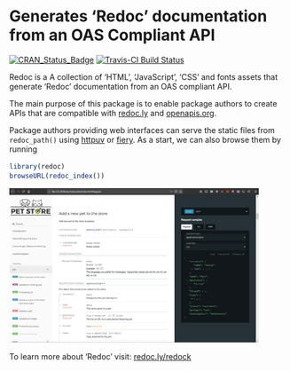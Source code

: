 Generates ‘Redoc’ documentation from an OAS Compliant API
================

[![CRAN\_Status\_Badge](https://www.r-pkg.org/badges/version/redoc)](https://cran.r-project.org/package=redoc)
[![Travis-CI Build
Status](https://travis-ci.org/meztez/redoc.svg?branch=master)](https://travis-ci.org/meztez/redoc)

Redoc is a A collection of ‘HTML’, ‘JavaScript’, ‘CSS’ and fonts assets
that generate ‘Redoc’ documentation from an OAS compliant API.

The main purpose of this package is to enable package authors to create
APIs that are compatible with [redoc.ly](https://redoc.ly/redoc/) and
[openapis.org](https://www.openapis.org/).

Package authors providing web interfaces can serve the static files from
`redoc_path()` using [httpuv](https://github.com/rstudio/httpuv) or
[fiery](https://github.com/thomasp85/fiery). As a start, we can also
browse them by running

```r
library(redoc)
browseURL(redoc_index())
```

<img src="tools/readme/browse_redoc.png" width=450 />

To learn more about ‘Redoc’ visit:
[redoc.ly/redock](https://redoc.ly/redoc/)
